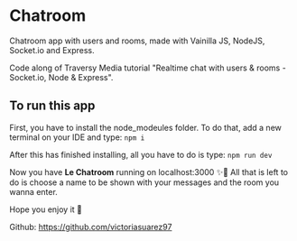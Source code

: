 # Chatroom

Chatroom app with users and rooms, made with Vainilla JS, NodeJS, Socket.io and Express.

Code along of Traversy Media tutorial "Realtime chat with users & rooms - Socket.io, Node & Express".

## To run this app

First, you have to install the node_modeules folder. To do that, add a new terminal on your IDE and type:
``npm i``

After this has finished installing, all you have to do is type:
``npm run dev``

Now you have <b>Le Chatroom</b> running on localhost:3000 ✨🤠
All that is left to do is choose a name to be shown with your messages and the room you wanna enter.

Hope you enjoy it 💖

Github: <https://github.com/victoriasuarez97>
